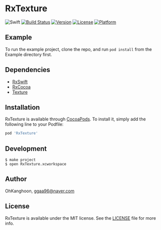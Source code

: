 # RxTexture

![Swift](https://img.shields.io/badge/Swift-5.1-orange.svg)
[![Build Status](https://github.com/OhKanghoon/RxTexture/workflows/CI/badge.svg)](https://github.com/OhKanghoon/RxTexture/actions)
[![Version](https://img.shields.io/cocoapods/v/RxTexture.svg?style=flat)](https://cocoapods.org/pods/RxTexture)
[![License](https://img.shields.io/cocoapods/l/RxTexture.svg?style=flat)](https://cocoapods.org/pods/RxTexture)
[![Platform](https://img.shields.io/cocoapods/p/RxTexture.svg?style=flat)](https://cocoapods.org/pods/RxTexture)

## Example

To run the example project, clone the repo, and run `pod install` from the Example directory first.

## Dependencies
- [RxSwift](https://github.com/ReactiveX/RxSwift)
- [RxCocoa](https://github.com/ReactiveX/RxSwift)
- [Texture](https://github.com/TextureGroup/Texture)

## Installation

RxTexture is available through [CocoaPods](https://cocoapods.org). To install
it, simply add the following line to your Podfile:

```ruby
pod 'RxTexture'
```

## Development

```console
$ make project
$ open RxTexture.xcworkspace
```

## Author

OhKanghoon, ggaa96@naver.com

## License

RxTexture is available under the MIT license. See the [LICENSE](LICENSE) file for more info.
